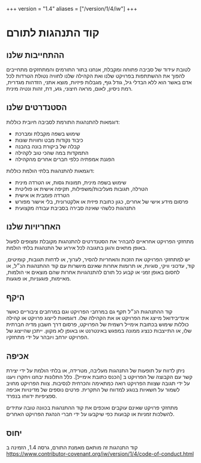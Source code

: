 +++
version = "1.4"
aliases = ["/version/1/4/iw"]
+++

# קוד התנהגות לתורם

## ההתחייבות שלנו

לטובת עידוד של סביבה פתוחה ומקבלת, אנחנו בתור התורמים והמתחזקים מתחייבים להפוך 
את ההשתתפות בפרויקט שלנו ואת הקהילה שלנו לחוויה נטולת הטרדות לכל אדם באשר הוא
ללא הבדלי גיל, גודל גוף, מגבלות פיזיות, מוצא אתני, הזדהות מגדרית, רמת ניסיון, לאום, 
מראה חיצוני, גזע, דת, זהות ונטיה מינית.

## הסטנדרטים שלנו

דוגמאות להתנהגות התורמת לסביבה חיובית כוללות:

* שימוש בשפה מקבלת ומברכת
* כיבוד נקודות מבט וחוויות שונות
* קבלה של ביקורת בונה בהבנה
* התמקדות במה שהכי טוב לקהילה
* הפגנת אמפתיה כלפי חברים אחרים מהקהילה

דוגמאות להתנהגות בלתי הולמת כוללות:

* שימוש בשפה מינית, תמונות גסות, או הטרדה מינית
* הטרלה, תגובות מעליבות/משפילות, תקיפה אישית או פוליטית
* הטרדה פומבית או אישית
* פרסום מידע אישי של אחרים, כגון כתובת פיזית או אלקטרונית, בלי אישור מפורש
* התנהגות כלשהי שאינה סבירה בסביבת עבודה מקצועית

## האחריויות שלנו

מתחזקי הפרויקט אחראיים להבהיר את הסטנדרטים להתנהגות מקובלת ומצופים לפעול באופן 
מתאים והוגן בתגובה לכל אירוע של התנהגות בלתי הולמת.

יש למתחזקי הפרויקט את הזכות והאחריות להסיר, לערוך, או לדחות תגובות, קומיטים, קוד, 
עדכוני וויקי, סוגיות, או תרומות אחרות שאינם מיושרות עם קוד ההתנהגות הנ״ל, או לחסום
באופן זמני או קבוע כל תורם להתנהגויות אחרות שהם מוצאים אי הולמות, מאיימות, פוגעניות,
או פוגעות.

## היקף

קוד ההתנהגות הנ״ל תקף גם במרחבי הפרויקט וגם במרחבים ציבוריים כאשר אינדיבידואל מייצג
את הפרויקט או את הקהילה שלו. דוגמאות לייצוג פרויקט או קהילה כוללות שימוש בכתובת 
אימייל רשמית של הפרויקט, פרסום דרך חשבון מדיה חברתית שלו, או התייצבות כנציג ממונה
במפגש באינטרנט או באופן לא מקוון. ייתכן שהייצוג של הפרויקט יורחב ויובהר על ידי מתחזקיו.

## אכיפה

ניתן לדווח על תופעות של התנהגות מעליבה, מטרידה, או בלתי הולמת על ידי יצירת קשר
עם הקבוצה של הפרויקט ב [הכנס כתובת אימייל]. כלל התלונות יבחנו ויחקרו ויענו על ידי 
תגובה שצוות הפרויקט רואה כמתאימה והכרחית לנסיבות. צוות הפרויקט מחויב לשמור על חשאיות
בנוגע למדווח של התקרית. פרטים נוספים של מדינויות אכיפה ספציפיות ידווחו בנפרד.

מתחזקי פרויקט שאינם עוקבים ואוכפים את קוד ההתנהגות בכוונה טובה עתידים להשלכות זמניות או
קבועות כפי שיקבעו על ידי חברי הנהגת הפרויקט האחרים.

## יחוס

קוד התנהגות זה מותאם מאמנת התורם, גרסה 1.4, 
הזמינה ב https://www.contributor-covenant.org/iw/version/1/4/code-of-conduct.html

[homepage]: https://www.contributor-covenant.org
